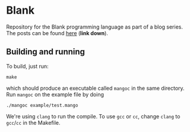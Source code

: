 # Blank

Repository for the Blank programming language as part of a blog series. The posts can be found [here](http://www.vnev.me) (**link down**). 

## Building and running
 
To build, just run:

    make

which should produce an executable called `mangoc` in the same directory. Run `mangoc` on the example file by doing

    ./mangoc example/test.mango



We're using `clang` to run the compile. To use `gcc` or `cc`, change `clang` to `gcc`/`cc` in the Makefile.
